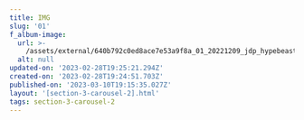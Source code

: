 ```yaml
---
title: IMG
slug: '01'
f_album-image:
  url: >-
    /assets/external/640b792c0ed8ace7e53a9f8a_01_20221209_jdp_hypebeast_6_v25_srgb_4k.jpg
  alt: null
updated-on: '2023-02-28T19:25:21.294Z'
created-on: '2023-02-28T19:24:51.703Z'
published-on: '2023-03-10T19:15:35.027Z'
layout: '[section-3-carousel-2].html'
tags: section-3-carousel-2
---
```



